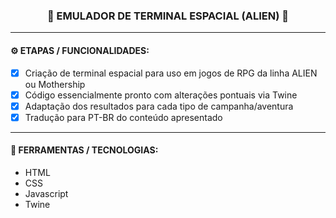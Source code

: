 <h3 align="center"> 
  🚧 EMULADOR DE TERMINAL ESPACIAL (ALIEN) 🚧
</h3>

---
#### ⚙️ ETAPAS / FUNCIONALIDADES:

- [x] Criação de terminal espacial para uso em jogos de RPG da linha ALIEN ou Mothership
- [x] Código essencialmente pronto com alterações pontuais via Twine
- [x] Adaptação dos resultados para cada tipo de campanha/aventura
- [x] Tradução para PT-BR do conteúdo apresentado

---
#### 🔧 FERRAMENTAS / TECNOLOGIAS:

- HTML
- CSS
- Javascript
- Twine
